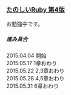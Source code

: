 ### [たのしいRuby 第4版](http://www.amazon.co.jp/%E3%81%9F%E3%81%AE%E3%81%97%E3%81%84Ruby-%E7%AC%AC4%E7%89%88-%E9%AB%98%E6%A9%8B-%E5%BE%81%E7%BE%A9/dp/4797372273)
お勉強中です。  

##### 進み具合

2015.04.04 開始  
2015.05.17 1章おわり  
2015.05.22 2,3章おわり  
2015.05.28 4,5章おわり  
2015.05.31 6章おわり  
